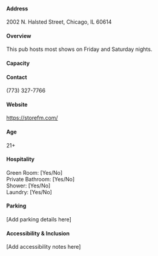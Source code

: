 #### Address

2002 N. Halsted Street, Chicago, IL 60614

#### Overview

This pub hosts most shows on Friday and Saturday nights.

#### Capacity



#### Contact

(773) 327-7766

#### Website

https://storefm.com/

#### Age

21+

#### Hospitality

Green Room: [Yes/No]  
Private Bathroom: [Yes/No]  
Shower: [Yes/No]  
Laundry: [Yes/No]

#### Parking

[Add parking details here]

#### Accessibility & Inclusion

[Add accessibility notes here]
